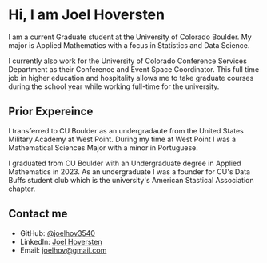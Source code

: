 # Hi, I am Joel Hoversten

I am a current Graduate student at the University of Colorado Boulder. My major is Applied Mathematics with a focus in Statistics and Data Science.

I currently also work for the University of Colorado Conference Services Department as their Conference and Event Space Coordinator. This full time job in higher education and hospitality allows me to take graduate courses during the school year while working full-time for the university.

## Prior Expereince

I transferred to CU Boulder as an undergradaute from the United States Military Academy at West Point. During my time at West Point I was a Mathematical Sciences Major with a minor in Portuguese.

I graduated from CU Boulder with an Undergraduate degree in Applied Mathematics in 2023. As an undergraduate I was a founder for CU's Data Buffs student club which is the university's American Stastical Association chapter.

## Contact me
- GitHub: [@joelhov3540](https://github.com/Joelhov3540)
- LinkedIn: [Joel Hoversten](https://www.linkedin.com/in/joelhoversten)  
- Email: [joelhov@gmail.com](mailto:joelhov@gmail.com)  
